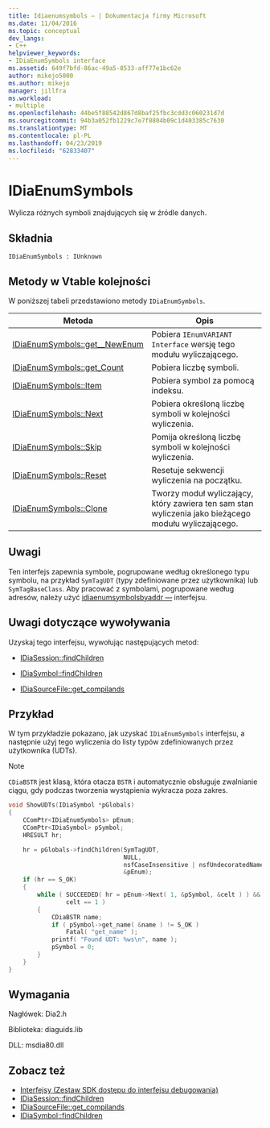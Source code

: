 ```yaml
---
title: Idiaenumsymbols — | Dokumentacja firmy Microsoft
ms.date: 11/04/2016
ms.topic: conceptual
dev_langs:
- C++
helpviewer_keywords:
- IDiaEnumSymbols interface
ms.assetid: 649f7bfd-86ac-49a5-8533-aff77e1bc62e
author: mikejo5000
ms.author: mikejo
manager: jillfra
ms.workload:
- multiple
ms.openlocfilehash: 44be5f88542d867d8baf25fbc3cdd3c060231d7d
ms.sourcegitcommit: 94b3a052fb1229c7e7f8804b09c1d403385c7630
ms.translationtype: MT
ms.contentlocale: pl-PL
ms.lasthandoff: 04/23/2019
ms.locfileid: "62833407"
---
```

# <a name="idiaenumsymbols"></a>IDiaEnumSymbols
Wylicza różnych symboli znajdujących się w źródle danych.

## <a name="syntax"></a>Składnia

```
IDiaEnumSymbols : IUnknown
```

## <a name="methods-in-vtable-order"></a>Metody w Vtable kolejności
W poniższej tabeli przedstawiono metody `IDiaEnumSymbols`.

|Metoda|Opis|
|------------|-----------------|
|[IDiaEnumSymbols::get__NewEnum](../../debugger/debug-interface-access/idiaenumsymbols-get-newenum.md)|Pobiera `IEnumVARIANT Interface` wersję tego modułu wyliczającego.|
|[IDiaEnumSymbols::get_Count](../../debugger/debug-interface-access/idiaenumsymbols-get-count.md)|Pobiera liczbę symboli.|
|[IDiaEnumSymbols::Item](../../debugger/debug-interface-access/idiaenumsymbols-item.md)|Pobiera symbol za pomocą indeksu.|
|[IDiaEnumSymbols::Next](../../debugger/debug-interface-access/idiaenumsymbols-next.md)|Pobiera określoną liczbę symboli w kolejności wyliczenia.|
|[IDiaEnumSymbols::Skip](../../debugger/debug-interface-access/idiaenumsymbols-skip.md)|Pomija określoną liczbę symboli w kolejności wyliczenia.|
|[IDiaEnumSymbols::Reset](../../debugger/debug-interface-access/idiaenumsymbols-reset.md)|Resetuje sekwencji wyliczenia na początku.|
|[IDiaEnumSymbols::Clone](../../debugger/debug-interface-access/idiaenumsymbols-clone.md)|Tworzy moduł wyliczający, który zawiera ten sam stan wyliczenia jako bieżącego modułu wyliczającego.|

## <a name="remarks"></a>Uwagi
Ten interfejs zapewnia symbole, pogrupowane według określonego typu symbolu, na przykład `SymTagUDT` (typy zdefiniowane przez użytkownika) lub `SymTagBaseClass`. Aby pracować z symbolami, pogrupowane według adresów, należy użyć [idiaenumsymbolsbyaddr —](../../debugger/debug-interface-access/idiaenumsymbolsbyaddr.md) interfejsu.

## <a name="notes-for-callers"></a>Uwagi dotyczące wywoływania
Uzyskaj tego interfejsu, wywołując następujących metod:

- [IDiaSession::findChildren](../../debugger/debug-interface-access/idiasession-findchildren.md)

- [IDiaSymbol::findChildren](../../debugger/debug-interface-access/idiasymbol-findchildren.md)

- [IDiaSourceFile::get_compilands](../../debugger/debug-interface-access/idiasourcefile-get-compilands.md)

## <a name="example"></a>Przykład
W tym przykładzie pokazano, jak uzyskać `IDiaEnumSymbols` interfejsu, a następnie użyj tego wyliczenia do listy typów zdefiniowanych przez użytkownika (UDTs).

> [!NOTE]
> `CDiaBSTR` jest klasą, która otacza `BSTR` i automatycznie obsługuje zwalnianie ciągu, gdy podczas tworzenia wystąpienia wykracza poza zakres.

```C++
void ShowUDTs(IDiaSymbol *pGlobals)
{
    CComPtr<IDiaEnumSymbols> pEnum;
    CComPtr<IDiaSymbol> pSymbol;
    HRESULT hr;

    hr = pGlobals->findChildren(SymTagUDT,
                                NULL,
                                nsfCaseInsensitive | nsfUndecoratedName,
                                &pEnum);
    if (hr == S_OK)
    {
        while ( SUCCEEDED( hr = pEnum->Next( 1, &pSymbol, &celt ) ) &&
                celt == 1 )
        {
            CDiaBSTR name;
            if ( pSymbol->get_name( &name ) != S_OK )
                Fatal( "get_name" );
            printf( "Found UDT: %ws\n", name );
            pSymbol = 0;
        }
    }
}
```

## <a name="requirements"></a>Wymagania
Nagłówek: Dia2.h

Biblioteka: diaguids.lib

DLL: msdia80.dll

## <a name="see-also"></a>Zobacz też
- [Interfejsy (Zestaw SDK dostępu do interfejsu debugowania)](../../debugger/debug-interface-access/interfaces-debug-interface-access-sdk.md)
- [IDiaSession::findChildren](../../debugger/debug-interface-access/idiasession-findchildren.md)
- [IDiaSourceFile::get_compilands](../../debugger/debug-interface-access/idiasourcefile-get-compilands.md)
- [IDiaSymbol::findChildren](../../debugger/debug-interface-access/idiasymbol-findchildren.md)
